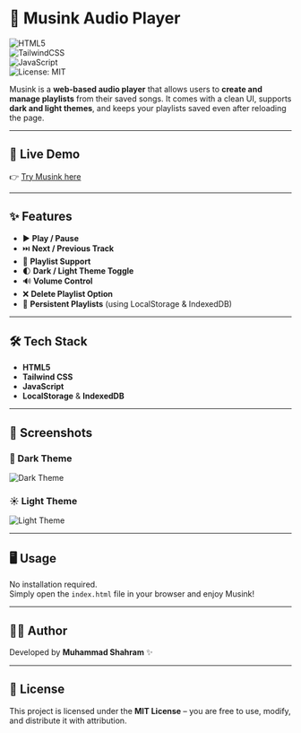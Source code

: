# 🎵 Musink Audio Player  

![HTML5](https://img.shields.io/badge/HTML5-E34F26?style=for-the-badge&logo=html5&logoColor=white)  
![TailwindCSS](https://img.shields.io/badge/TailwindCSS-38B2AC?style=for-the-badge&logo=tailwind-css&logoColor=white)  
![JavaScript](https://img.shields.io/badge/JavaScript-F7DF1E?style=for-the-badge&logo=javascript&logoColor=black)  
![License: MIT](https://img.shields.io/badge/License-MIT-green?style=for-the-badge)  

Musink is a **web-based audio player** that allows users to **create and manage playlists** from their saved songs. It comes with a clean UI, supports **dark and light themes**, and keeps your playlists saved even after reloading the page.  

---

## 🚀 Live Demo  

👉 [Try Musink here](https://shahrampk.github.io/Musink/)  

---

## ✨ Features  

- ▶️ **Play / Pause**  
- ⏭️ **Next / Previous Track**  
- 📂 **Playlist Support**  
- 🌓 **Dark / Light Theme Toggle**  
- 🔊 **Volume Control**  
- ❌ **Delete Playlist Option**  
- 💾 **Persistent Playlists** (using LocalStorage & IndexedDB)  

---

## 🛠️ Tech Stack  

- **HTML5**  
- **Tailwind CSS**  
- **JavaScript**  
- **LocalStorage** & **IndexedDB**  

---

## 📸 Screenshots  

### 🌙 Dark Theme  
![Dark Theme](./screenshots/dark-theme.png)  

### ☀️ Light Theme  
![Light Theme](./screenshots/light-theme.png)  

---

## 🖥️ Usage  

No installation required.  
Simply open the `index.html` file in your browser and enjoy Musink!  

---

## 👨‍💻 Author  

Developed by **Muhammad Shahram** ✨  

---

## 📜 License  

This project is licensed under the **MIT License** – you are free to use, modify, and distribute it with attribution.  
